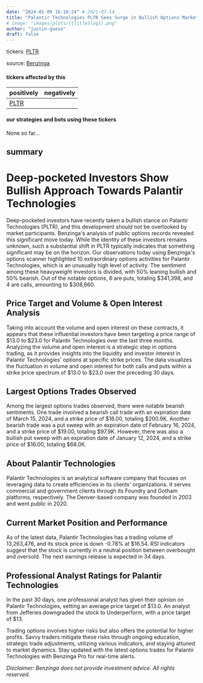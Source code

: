 ```yaml
---
date: "2024-01-09 16:16:24" # 2021-07-14
title: "Palantir Technologies PLTR Sees Surge in Bullish Options Market Activity: What Investors Need to Know"
# image: "images/plots/{{titleSlag}}.png"
author: "justin-guese"
draft: false
---
```

tickers: <a href='https://finance.yahoo.com/quote/PLTR' target='_blank'>PLTR</a> 

source: <a href='https://www.benzinga.com/markets/options/24/01/36560140/a-closer-look-at-palantir-technologiess-options-market-dynamics' target='_blank'>Benzinga</a>

#### tickers affected by this

| positively | negatively |
|------------|------------
| <a href='https://finance.yahoo.com/quote/PLTR' target='_blank'>PLTR</a> |  |

#### our strategies and bots using these tickers

None so far...

## summary

# Deep-pocketed Investors Show Bullish Approach Towards Palantir Technologies

Deep-pocketed investors have recently taken a bullish stance on Palantir Technologies (PLTR), and this development should not be overlooked by market participants. Benzinga's analysis of public options records revealed this significant move today. While the identity of these investors remains unknown, such a substantial shift in PLTR typically indicates that something significant may be on the horizon. Our observations today using Benzinga's options scanner highlighted 10 extraordinary options activities for Palantir Technologies, which is an unusually high level of activity. The sentiment among these heavyweight investors is divided, with 50% leaning bullish and 50% bearish. Out of the notable options, 6 are puts, totaling $341,398, and 4 are calls, amounting to $308,660.

## Price Target and Volume & Open Interest Analysis

Taking into account the volume and open interest on these contracts, it appears that these influential investors have been targeting a price range of $13.0 to $23.0 for Palantir Technologies over the last three months. Analyzing the volume and open interest is a strategic step in options trading, as it provides insights into the liquidity and investor interest in Palantir Technologies' options at specific strike prices. The data visualizes the fluctuation in volume and open interest for both calls and puts within a strike price spectrum of $13.0 to $23.0 over the preceding 30 days.

## Largest Options Trades Observed

Among the largest options trades observed, there were notable bearish sentiments. One trade involved a bearish call trade with an expiration date of March 15, 2024, and a strike price of $16.00, totaling $200.9K. Another bearish trade was a put sweep with an expiration date of February 16, 2024, and a strike price of $19.00, totaling $97.9K. However, there was also a bullish put sweep with an expiration date of January 12, 2024, and a strike price of $16.00, totaling $68.0K.

## About Palantir Technologies

Palantir Technologies is an analytical software company that focuses on leveraging data to create efficiencies in its clients' organizations. It serves commercial and government clients through its Foundry and Gotham platforms, respectively. The Denver-based company was founded in 2003 and went public in 2020.

## Current Market Position and Performance

As of the latest data, Palantir Technologies has a trading volume of 13,263,476, and its stock price is down -0.78% at $16.54. RSI indicators suggest that the stock is currently in a neutral position between overbought and oversold. The next earnings release is expected in 34 days.

## Professional Analyst Ratings for Palantir Technologies

In the past 30 days, one professional analyst has given their opinion on Palantir Technologies, setting an average price target of $13.0. An analyst from Jefferies downgraded the stock to Underperform, with a price target of $13.

Trading options involves higher risks but also offers the potential for higher profits. Savvy traders mitigate these risks through ongoing education, strategic trade adjustments, utilizing various indicators, and staying attuned to market dynamics. Stay updated with the latest options trades for Palantir Technologies with Benzinga Pro for real-time alerts.

*Disclaimer: Benzinga does not provide investment advice. All rights reserved.*